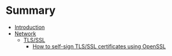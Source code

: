 # Summary

* [Introduction](README.md)
* [Network](network/README.md)
   * [TLS/SSL](network/tlsssl.md)
       * [How to self-sign TLS/SSL certificates using OpenSSL](network/how_to_self-sign_tlsssl_certificates_using_openssl.md)

